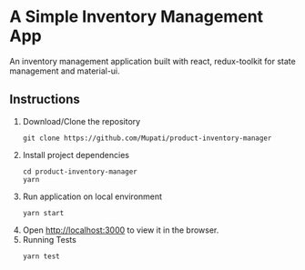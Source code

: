 # A Simple Inventory Management App
An inventory management application built with react, redux-toolkit for state management and material-ui.<br/> 

## Instructions
1. Download/Clone the repository
   ```
   git clone https://github.com/Mupati/product-inventory-manager
   ```
2. Install project dependencies
   ```
   cd product-inventory-manager
   yarn
   ```
3. Run application on local environment
   ```
   yarn start
   ```
4. Open [http://localhost:3000](http://localhost:3000) to view it in the browser.
5. Running Tests
   ```
   yarn test
   ```
